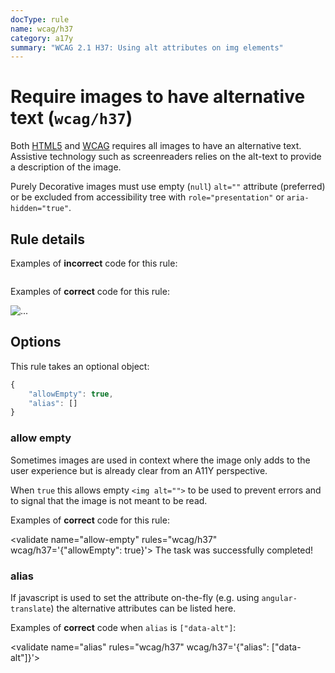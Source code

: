 ```yaml
---
docType: rule
name: wcag/h37
category: a17y
summary: "WCAG 2.1 H37: Using alt attributes on img elements"
---
```


# Require images to have alternative text (`wcag/h37`)

Both [HTML5][1] and [WCAG][2] requires all images to have an alternative
text. Assistive technology such as screenreaders relies on the alt-text to
provide a description of the image.

Purely Decorative images must use empty (`null`) `alt=""` attribute (preferred)
or be excluded from accessibility tree with `role="presentation"` or
`aria-hidden="true"`.

[1]: https://html.spec.whatwg.org/#alt
[2]: https://www.w3.org/WAI/WCAG21/Techniques/html/H37

## Rule details

Examples of **incorrect** code for this rule:

<validate name="incorrect" rules="wcag/h37">
    <img>
</validate>

Examples of **correct** code for this rule:

<validate name="correct" rules="wcag/h37">
    <img alt="...">
</validate>

## Options

This rule takes an optional object:

```javascript
{
	"allowEmpty": true,
	"alias": []
}
```

### allow empty

Sometimes images are used in context where the image only adds to the user
experience but is already clear from an A11Y perspective.

When `true` this allows empty `<img alt="">` to be used to prevent errors and to
signal that the image is not meant to be read.

Examples of **correct** code for this rule:

<validate name="allow-empty" rules="wcag/h37" wcag/h37='{"allowEmpty": true}'>
<span>The task was successfully completed! <img src="thumbsup.png" alt=""></span>
</validate>

### alias

If javascript is used to set the attribute on-the-fly (e.g. using
`angular-translate`) the alternative attributes can be listed here.

Examples of **correct** code when `alias` is `["data-alt"]`:

<validate name="alias" rules="wcag/h37" wcag/h37='{"alias": ["data-alt"]}'>
<img data-alt="...">
</validate>
